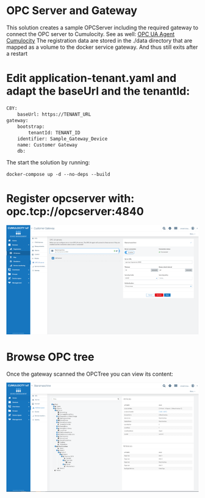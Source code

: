 # OPC Server and Gateway

This solution creates a sample OPCServer including the required gateway to connect the OPC server to Cumulocity.
See as well: [OPC UA Agent Cumulocity](https://cumulocity.com/guides/10.7.0-beta/protocol-integration/opcua)
The registration data are stored in the ./data directory that are mapped as a volume to the docker service gateway. And thus still exits after a restart

# Edit application-tenant.yaml and adapt the baseUrl and the tenantId:

    C8Y:
        baseUrl: https://TENANT_URL
    gateway:
        bootstrap:
            tenantId: TENANT_ID
        identifier: Sample_Gateway_Device
        name: Customer Gateway
        db:

The start the solution by running:

    docker-compose up -d --no-deps --build

# Register opcserver with: opc.tcp://opcserver:4840

![Register OPC server](./doc/Register.png)

# Browse OPC tree

Once the gateway scanned the OPCTree you can view its content:

![Browse OPC tree](./doc/OPC_Tree.png)
